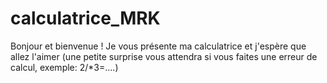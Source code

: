 # calculatrice_MRK
Bonjour et bienvenue ! 
Je vous présente ma calculatrice et j'espère que allez l'aimer (une petite surprise vous attendra si vous faites une erreur de calcul, exemple: 2/*3=....)
